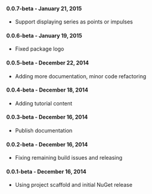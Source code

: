 #### 0.0.7-beta - January 21, 2015
* Support displaying series as points or impulses

#### 0.0.6-beta - January 19, 2015
* Fixed package logo

#### 0.0.5-beta - December 22, 2014
* Adding more documentation, minor code refactoring

#### 0.0.4-beta - December 18, 2014
* Adding tutorial content

#### 0.0.3-beta - December 16, 2014
* Publish documentation

#### 0.0.2-beta - December 16, 2014
* Fixing remaining build issues and releasing

#### 0.0.1-beta - December 16, 2014
* Using project scaffold and initial NuGet release
